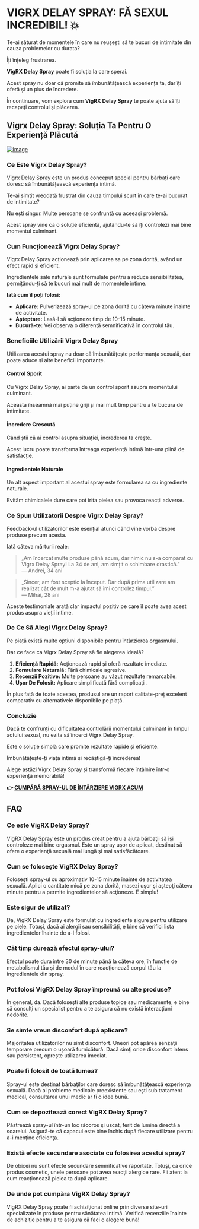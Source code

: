 # VIGRX DELAY SPRAY: FĂ SEXUL INCREDIBIL! 💥

Te-ai săturat de momentele în care nu reușești să te bucuri de intimitate din cauza problemelor cu durata?  

Îți înțeleg frustrarea.  

**VigRX Delay Spray** poate fi soluția la care sperai.  

Acest spray nu doar că promite să îmbunătățească experiența ta, dar îți oferă și un plus de încredere.  

În continuare, vom explora cum **VigRX Delay Spray** te poate ajuta să îți recapeți controlul și plăcerea.

## Vigrx Delay Spray: Soluția Ta Pentru O Experiență Plăcută

[![Image](https://www2.sellhealth.com/132/vigrxdelayspray_20_2.jpg)](https://gchaffi.com/gDcXYIhl)

### Ce Este Vigrx Delay Spray?

Vigrx Delay Spray este un produs conceput special pentru bărbați care doresc să îmbunătățească experiența intimă. 

Te-ai simțit vreodată frustrat din cauza timpului scurt în care te-ai bucurat de intimitate? 

Nu ești singur. Multe persoane se confruntă cu aceeași problemă.

Acest spray vine ca o soluție eficientă, ajutându-te să îți controlezi mai bine momentul culminant.

### Cum Funcționează Vigrx Delay Spray?

Vigrx Delay Spray acționează prin aplicarea sa pe zona dorită, având un efect rapid și eficient. 

Ingredientele sale naturale sunt formulate pentru a reduce sensibilitatea, permițându-ți să te bucuri mai mult de momentele intime.

**Iată cum îl poți folosi:**

- **Aplicare:** Pulverizează spray-ul pe zona dorită cu câteva minute înainte de activitate.
- **Așteptare:** Lasă-l să acționeze timp de 10-15 minute.
- **Bucură-te:** Vei observa o diferență semnificativă în controlul tău.

### Beneficiile Utilizării Vigrx Delay Spray

Utilizarea acestui spray nu doar că îmbunătățește performanța sexuală, dar poate aduce și alte beneficii importante.

#### Control Sporit

Cu Vigrx Delay Spray, ai parte de un control sporit asupra momentului culminant. 

Aceasta înseamnă mai puține griji și mai mult timp pentru a te bucura de intimitate.

#### Încredere Crescută

Când știi că ai control asupra situației, încrederea ta crește. 

Acest lucru poate transforma întreaga experiență intimă într-una plină de satisfacție.

#### Ingredientele Naturale

Un alt aspect important al acestui spray este formularea sa cu ingrediente naturale. 

Evităm chimicalele dure care pot irita pielea sau provoca reacții adverse.

### Ce Spun Utilizatorii Despre Vigrx Delay Spray?

Feedback-ul utilizatorilor este esențial atunci când vine vorba despre produse precum acesta. 

Iată câteva mărturii reale:

> „Am încercat multe produse până acum, dar nimic nu s-a comparat cu Vigrx Delay Spray! La 34 de ani, am simțit o schimbare drastică.”  
> — Andrei, 34 ani

> „Sincer, am fost sceptic la început. Dar după prima utilizare am realizat cât de mult m-a ajutat să îmi controlez timpul.”  
> — Mihai, 28 ani

Aceste testimoniale arată clar impactul pozitiv pe care îl poate avea acest produs asupra vieții intime.

### De Ce Să Alegi Vigrx Delay Spray?

Pe piață există multe opțiuni disponibile pentru întârzierea orgasmului. 

Dar ce face ca Vigrx Delay Spray să fie alegerea ideală?

1. **Eficiență Rapidă:** Acționează rapid și oferă rezultate imediate.
2. **Formulare Naturală:** Fără chimicale agresive.
3. **Recenzii Pozitive:** Multe persoane au văzut rezultate remarcabile.
4. **Ușor De Folosit:** Aplicare simplificată fără complicații.

În plus față de toate acestea, produsul are un raport calitate-preț excelent comparativ cu alternativele disponibile pe piață.

### Concluzie

Dacă te confrunți cu dificultatea controlării momentului culminant în timpul actului sexual, nu ezita să încerci Vigrx Delay Spray.

Este o soluție simplă care promite rezultate rapide și eficiente.

Îmbunătățește-ți viața intimă și recâștigă-ți încrederea!

Alege astăzi Vigrx Delay Spray și transformă fiecare întâlnire într-o experiență memorabilă!



**👉 [CUMPĂRĂ SPRAY-UL DE ÎNTÂRZIERE VIGRX ACUM](https://gchaffi.com/gDcXYIhl)**

## FAQ

### Ce este VigRX Delay Spray?
VigRX Delay Spray este un produs creat pentru a ajuta bărbaţii să îşi controleze mai bine orgasmul. Este un spray uşor de aplicat, destinat să ofere o experienţă sexuală mai lungă şi mai satisfăcătoare.

### Cum se foloseşte VigRX Delay Spray?
Foloseşti spray-ul cu aproximativ 10-15 minute înainte de activitatea sexuală. Aplici o cantitate mică pe zona dorită, masezi uşor şi aştepţi câteva minute pentru a permite ingredientelor să acţioneze. E simplu!

### Este sigur de utilizat?
Da, VigRX Delay Spray este formulat cu ingrediente sigure pentru utilizare pe piele. Totuşi, dacă ai alergii sau sensibilităţi, e bine să verifici lista ingredientelor înainte de a-l folosi.

### Cât timp durează efectul spray-ului?
Efectul poate dura între 30 de minute până la câteva ore, în funcţie de metabolismul tău şi de modul în care reacţionează corpul tău la ingredientele din spray.

### Pot folosi VigRX Delay Spray împreună cu alte produse?
În general, da. Dacă foloseşti alte produse topice sau medicamente, e bine să consulţi un specialist pentru a te asigura că nu există interacţiuni nedorite.

### Se simte vreun disconfort după aplicare?
Majoritatea utilizatorilor nu simt disconfort. Uneori pot apărea senzaţii temporare precum o uşoară furnicătură. Dacă simţi orice disconfort intens sau persistent, opreşte utilizarea imediat.

### Poate fi folosit de toată lumea?
Spray-ul este destinat bărbaţilor care doresc să îmbunătăţească experienţa sexuală. Dacă ai probleme medicale preexistente sau eşti sub tratament medical, consultarea unui medic ar fi o idee bună.

### Cum se depozitează corect VigRX Delay Spray?
Păstrează spray-ul într-un loc răcoros şi uscat, ferit de lumina directă a soarelui. Asigură-te că capacul este bine închis după fiecare utilizare pentru a-i menţine eficienţa.

### Există efecte secundare asociate cu folosirea acestui spray?
De obicei nu sunt efecte secundare semnificative raportate. Totuşi, ca orice produs cosmetic, unele persoane pot avea reacţii alergice rare. Fii atent la cum reacţionează pielea ta după aplicare.

### De unde pot cumpăra VigRX Delay Spray?
VigRX Delay Spray poate fi achiziţionat online prin diverse site-uri specializate în produse pentru sănătatea intimă. Verifică recenziile înainte de achiziţie pentru a te asigura că faci o alegere bună!